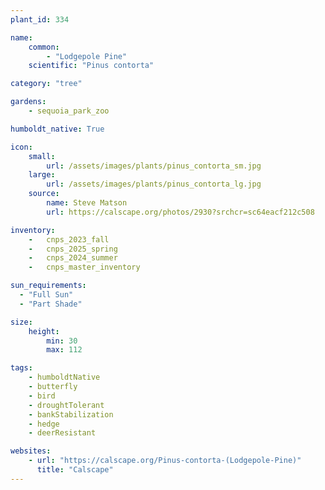 ```yaml
---
plant_id: 334

name: 
    common: 
        - "Lodgepole Pine" 
    scientific: "Pinus contorta"

category: "tree"

gardens: 
    - sequoia_park_zoo

humboldt_native: True

icon: 
    small: 
        url: /assets/images/plants/pinus_contorta_sm.jpg 
    large: 
        url: /assets/images/plants/pinus_contorta_lg.jpg 
    source: 
        name: Steve Matson 
        url: https://calscape.org/photos/2930?srchcr=sc64eacf212c508 

inventory: 
    -   cnps_2023_fall
    -   cnps_2025_spring
    -   cnps_2024_summer
    -   cnps_master_inventory

sun_requirements:
  - "Full Sun"
  - "Part Shade"

size:
    height: 
        min: 30
        max: 112

tags:
    - humboldtNative
    - butterfly
    - bird
    - droughtTolerant
    - bankStabilization
    - hedge
    - deerResistant

websites:
    - url: "https://calscape.org/Pinus-contorta-(Lodgepole-Pine)"
      title: "Calscape"
---
```

